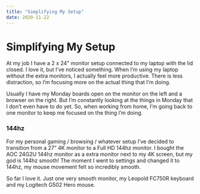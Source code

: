 ```yaml
---
title: "Simplifying My Setup"
date: 2020-11-22
---
```


# Simplifying My Setup

At my job I have a 2 x 24” monitor setup connected to my laptop with the lid closed. I love it, but I’ve noticed something. When I’m using my laptop without the extra monitors, I actually feel more productive. There is less distraction, so I’m focusing more on the actual thing that I’m doing.

Usually I have my Monday boards open on the monitor on the left and a browser on the right. But I’m constantly looking at the things in Monday that I don’t even have to do yet. So, when working from home, I’m going back to one monitor to keep me focused on the thing I’m doing.

### 144hz

For my personal gaming / browsing / whatever setup I’ve decided to transition from a 27” 4K monitor to a Full HD 144hz monitor. I bought the AOC 24G2U 144hz monitor as a extra monitor next to my 4K screen, but my god is 144hz smooth! The moment I went to settings and changed it to 144hz, my mouse movement felt so incredibly smooth.

So far I love it. Just one very smooth monitor, my Leopold FC750R keyboard and my Logitech G502 Hero mouse.
